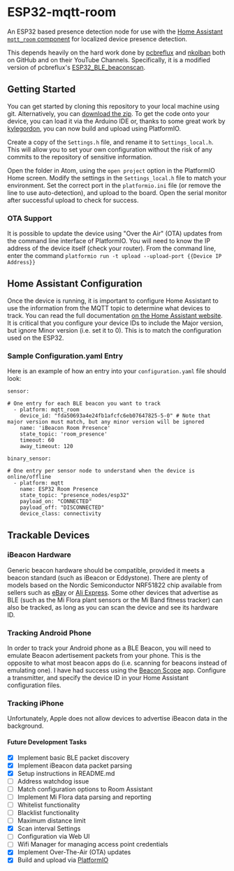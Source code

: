 # ESP32-mqtt-room
An ESP32 based presence detection node for use with the [Home Assistant](https://www.home-assistant.io/) [`mqtt_room` component](https://www.home-assistant.io/components/sensor.mqtt_room/) for localized device presence detection.

This depends heavily on the hard work done by [pcbreflux](https://github.com/pcbreflux) and [nkolban](https://github.com/nkolban) both on GitHub and on their YouTube Channels. Specifically, it is a modified version of pcbreflux's [ESP32_BLE_beaconscan](https://github.com/pcbreflux/espressif/tree/master/esp32/arduino/sketchbook/ESP32_BLE_beaconscan).

## Getting Started
You can get started by cloning this repository to your local machine using git. Alternatively, you can [download the zip](https://github.com/jptrsn/ESP32-mqtt-room/archive/master.zip). To get the code onto your device, you can load it via the Arduino IDE or, thanks to some great work by [kylegordon](https://github.com/kylegordon), you can now build and upload using PlatformIO.

Create a copy of the `Settings.h` file, and rename it to `Settings_local.h`. This will allow you to set your own configuration without the risk of any commits to the repository of sensitive information.

Open the folder in Atom, using the `open project` option in the PlatformIO Home screen. Modify the settings in the `Settings_local.h` file to match your environment. Set the correct port in the `platformio.ini` file (or remove the line to use auto-detection), and upload to the board. Open the serial monitor after successful upload to check for success.

### OTA Support
It is possible to update the device using "Over the Air" (OTA) updates from the command line interface of PlatformIO. You will need to know the IP address of the device itself (check your router). From the command line, enter the command `platformio run -t upload --upload-port {{Device IP Address}}`

## Home Assistant Configuration
Once the device is running, it is important to configure Home Assistant to use the information from the MQTT topic to determine what devices to track. You can read the full documentation [on the Home Assistant website](https://www.home-assistant.io/components/sensor.mqtt_room/). It is critical that you configure your device IDs to include the Major version, but ignore Minor version (i.e. set it to 0). This is to match the configuration used on the ESP32.

### Sample Configuration.yaml Entry
Here is an example of how an entry into your `configuration.yaml` file should look:
```
sensor:

# One entry for each BLE beacon you want to track
  - platform: mqtt_room
    device_id: "fda50693a4e24fb1afcfc6eb07647825-5-0" # Note that major version must match, but any minor version will be ignored
    name: 'iBeacon Room Presence'
    state_topic: 'room_presence'
    timeout: 60
    away_timeout: 120

binary_sensor:

# One entry per sensor node to understand when the device is online/offline
  - platform: mqtt
    name: ESP32 Room Presence
    state_topic: "presence_nodes/esp32"
    payload_on: "CONNECTED"
    payload_off: "DISCONNECTED"
    device_class: connectivity
```

## Trackable Devices
### iBeacon Hardware
Generic beacon hardware should be compatible, provided it meets a beacon standard (such as iBeacon or Eddystone). There are plenty of models based on the Nordic Semiconductor NRF51822 chip available from sellers such as [eBay](https://www.ebay.com/sch/i.html?_nkw=nrf51822+ibeacon) or [Ali Express](https://www.aliexpress.com/wholesale?SearchText=nrf51822+ibeacon). Some other devices that advertise as BLE (such as the Mi Flora plant sensors or the Mi Band fitness tracker) can also be tracked, as long as you can scan the device and see its hardware ID.

### Tracking Android Phone
In order to track your Android phone as a BLE Beacon, you will need to emulate Beacon adertisement packets from your phone. This is the opposite to what most beacon apps do (i.e. scanning for beacons instead of emulating one). I have had success using the [Beacon Scope](https://play.google.com/store/apps/details?id=com.davidgyoungtech.beaconscanner) app. Configure a transmitter, and specify the device ID in your Home Assistant configuration files.

### Tracking iPhone
Unfortunately, Apple does not allow devices to advertise iBeacon data in the background.

#### Future Development Tasks
- [x] Implement basic BLE packet discovery
- [x] Implement iBeacon data packet parsing
- [x] Setup instructions in README.md
- [ ] Address watchdog issue
- [ ] Match configuration options to Room Assistant
- [ ] Implement Mi Flora data parsing and reporting
- [ ] Whitelist functionality
- [ ] Blacklist functionality
- [ ] Maximum distance limit
- [x] Scan interval Settings
- [ ] Configuration via Web UI
- [ ] Wifi Manager for managing access point credentials
- [x] Implement Over-The-Air (OTA) updates
- [x] Build and upload via [PlatformIO](platformio.org)
